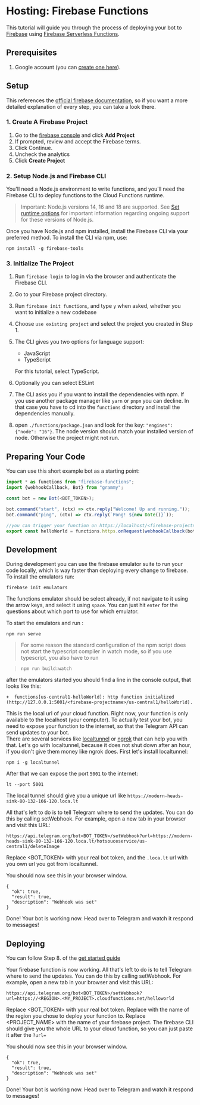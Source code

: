 # Hosting: Firebase Functions

This tutorial will guide you through the process of deploying your bot to [Firebase](https://firebase.google.com) using [Firebase Serverless Functions](https://firebase.google.com/docs/functions).

## Prerequisites

1. Google account (you can [create one here](https://accounts.google.com/signup)).

## Setup

This references the [official firebase documentation](https://firebase.google.com/docs/functions/get-started),
so if you want a more detailed explanation of every step, you can take a look there.

### 1. Create A Firebase Project

1. Go to the [firebase console](https://console.firebase.google.com/) and click **Add Project**
2. If prompted, review and accept the Firebase terms.
3. Click Continue.
4. Uncheck the analytics
5. Click **Create Project**

### 2. Setup Node.js and Firebase CLI

You'll need a Node.js environment to write functions, and you'll need the Firebase CLI to deploy functions to the Cloud Functions runtime.
>Important: Node.js versions 14, 16 and 18 are supported. See [Set runtime options](https://firebase.google.com/docs/functions/manage-functions#set_nodejs_version)
for important information regarding ongoing support for these versions of Node.js.

Once you have Node.js and npm installed, install the Firebase CLI via your preferred method. To install the CLI via npm, use:

```shell
npm install -g firebase-tools
```

### 3. Initialize The Project

1. Run `firebase login` to log in via the browser and authenticate the Firebase CLI.
2. Go to your Firebase project directory.
3. Run `firebase init functions`, and type `y` when asked, whether you want to initialize a new codebase
4. Choose `use existing project` and select the project you created in Step 1.
5. The CLI gives you two options for language support:
   - JavaScript
   - TypeScript

   For this tutorial, select TypeScript.

6. Optionally you can select ESLint
7. The CLI asks you if you want to install the dependencies with npm.
   If you use another package manager like `yarn` or `pnpm` you can decline.
   In that case you have to cd into the `functions` directory and install the dependencies manually.
8. open `./functions/package.json` and look for the key: `"engines": {"node": "16"}`.
   The node version should match your installed version of node.
   Otherwise the project might not run.

## Preparing Your Code

You can use this short example bot as a starting point:

```ts
import * as functions from "firebase-functions";
import {webhookCallback, Bot} from "grammy";

const bot = new Bot(<BOT_TOKEN>);

bot.command("start", (ctx) => ctx.reply("Welcome! Up and running."));
bot.command("ping", (ctx) => ctx.reply(`Pong! ${new Date()}`));

//you can trigger your function on https://localhost/<firebase-projectname>/us-central1/helloworld during development 
export const helloWorld = functions.https.onRequest(webhookCallback(bot));
```

## Development

During development you can use the firebase emulator suite to run your code locally, which is way faster than deploying every change to firebase.
To install the emulators run:

```shell
firebase init emulators
```

The functions emulator should be select already, if not navigate to it using the arrow keys, and select it using `space`.
You can just hit `enter` for the questions about which port to use for which emulator.

To start the emulators and run :

```shell
npm run serve
```

> For some reason the standard configuration of the npm script does not start the typescript compiler in watch mode, so if you use typescript, you also have to run

> ```shell
> npm run build:watch
> ```

after the emulators started you should find a line in the console output, that looks like this:

```shell
+  functions[us-central1-helloWorld]: http function initialized (http://127.0.0.1:5001/<firebase-projectname>/us-central1/helloWorld).
```

This is the local url of your cloud function.
Right now, your function is only available to the localhost (your computer).
To actually test your bot, you need to expose your function to the internet, so that the Telegram API can send updates to your bot.\
There are several services like [localtunnel](https://localtunnel.me/) or [ngrok](https://ngrok.com/) that can help you with that.
Let's go with localtunnel, because it does not shut down after an hour, if you don't give them money like ngrok does.
First let's install localtunnel:

```shell
npm i -g localtunnel
```

After that we can expose the port `5001` to the internet:

```shell
lt --port 5001
```

The local tunnel should give you a unique url like `https://modern-heads-sink-80-132-166-120.loca.lt`

All that's left to do is to tell Telegram where to send the updates.
You can do this by calling setWebhook.
For example, open a new tab in your browser and visit this URL:

```text:no-line-numbers
https://api.telegram.org/bot<BOT_TOKEN>/setWebhook?url=https://modern-heads-sink-80-132-166-120.loca.lt/hotsouceservice/us-central1/deleteImage
```

Replace <BOT_TOKEN> with your real bot token, and the `.loca.lt` url with you own url you got from localtunnel.

You should now see this in your browser window.

```json:no-line-numbers
{
  "ok": true,
  "result": true,
  "description": "Webhook was set"
}
```

Done! Your bot is working now.
Head over to Telegram and watch it respond to messages!

## Deploying

You can follow Step 8. of the [get started guide](https://firebase.google.com/docs/functions/get-started#deploy-functions-to-a-production-environment)

Your firebase function is now working.
All that's left to do is to tell Telegram where to send the updates.
You can do this by calling setWebhook.
For example, open a new tab in your browser and visit this URL:

```text:no-line-numbers
https://api.telegram.org/bot<BOT_TOKEN>/setWebhook?url=https://<REGION>.<MY_PROJECT>.cloudfunctions.net/helloworld
```

Replace <BOT_TOKEN> with your real bot token.
Replace <REGION> with the name of the region you chose to deploy your function to. Replace <PROJECT_NAME> with the name of your firebase project.
The firebase CLI should give you the whole URL to your cloud function, so you can just paste it after the `?url=`

You should now see this in your browser window.

```json:no-line-numbers
{
  "ok": true,
  "result": true,
  "description": "Webhook was set"
}
```

Done! Your bot is working now.
Head over to Telegram and watch it respond to messages!
